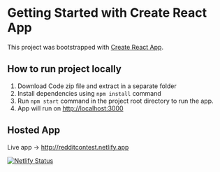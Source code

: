 # Getting Started with Create React App

This project was bootstrapped with [Create React App](https://github.com/facebook/create-react-app).

## How to run project locally

1. Download Code zip file and extract in a separate folder
2. Install dependencies using `npm install` command
3. Run `npm start` command in the project root directory to run the app.
4. App will run on [http://localhost:3000](http://localhost:3000)

## Hosted App

Live app -> http://redditcontest.netlify.app

[![Netlify Status](https://api.netlify.com/api/v1/badges/7d874e25-0791-4a55-b96b-78e4fcd72949/deploy-status)](https://app.netlify.com/sites/shoptrade/deploys)


